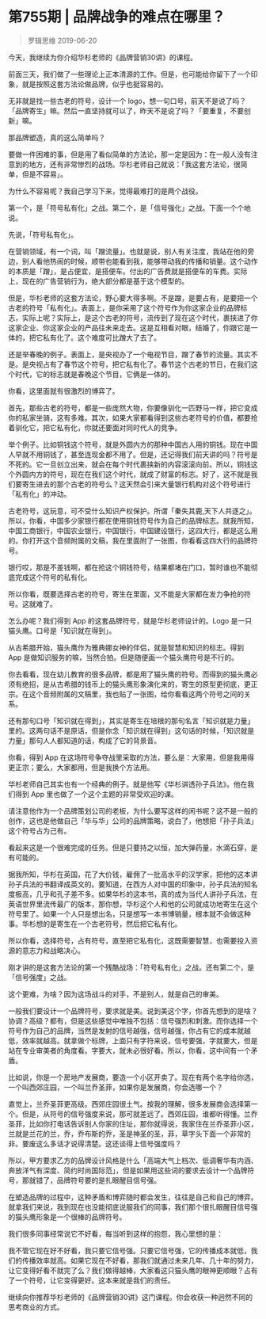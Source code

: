 # 第755期 | 品牌战争的难点在哪里？
> 罗辑思维
2019-06-20

今天，我继续为你介绍华杉老师的《品牌营销30讲》的课程。

前面三天，我们做了一些理论上正本清源的工作。但是，也可能给你留下了一个印象，就是按照这套方法论做品牌，似乎也挺容易的。

无非就是找一些古老的符号，设计一个 logo，想一句口号，前天不是说了吗？「品牌寄生」嘛。然后一直坚持就可以了，昨天不是说了吗？「要重复，不要创新」嘛。

那品牌塑造，真的这么简单吗？

要做一件困难的事，但是用了看似简单的方法论，那一定是因为：在一般人没有注意到的地方，还有非常惨烈的战场。华杉老师自己就说：「我这套方法论，很简单，但是不容易」。

为什么不容易呢？我自己学习下来，觉得最难打的是两个战役。

第一个，是「符号私有化」之战。第二个，是「信号强化」之战。下面一个个地说。

先说，「符号私有化」。

在营销领域，有一个词，叫「蹭流量」。也就是说，别人有关注度，我站在他的旁边，别人看他热闹的时候，顺带也能看到我，能够带动我的传播和销量。这个动作的本质是「蹭」，是占便宜，是搭便车。付出的广告费就是搭便车的车费。实际上，现在的广告营销行为，绝大部分都是基于这个模型的。

但是，华杉老师的这套方法论，野心要大得多啊。不是蹭，是要占有，是要把一个古老的符号「私有化」。表面上，是你采用了这个符号作为你这家企业的品牌标志，实际上呢？实际上，是这个古老的符号，流传到了现在这个时代，裹挟进了你这家企业、你这家企业的产品往未来走去。这是互相看对眼，结婚了，你跟它是一体的，把它私有化了。这个难度可比蹭大了去了。

还是举春晚的例子。表面上，是央视办了一个电视节目，蹭了春节的流量。其实不是。是央视占有了春节这个符号，把它私有化了。春节这个古老的节日，在我们这个时代，它的标志就是春晚这个节目，它俩是一体的。

你看，这里面就有很激烈的博弈了。

首先，那些古老的符号，都是一些庞然大物，你要像驯化一匹野马一样，把它变成你的私家坐骑，这有多难。其次，如果大家都看得到这些古老符号的价值，都要抢着驯化它，把它私有化，你就还要面对同时代人的竞争。

举个例子。比如铜钱这个符号，就是外圆内方的那种中国古人用的铜钱。现在中国人早就不用铜钱了，甚至连现金都不用了。但是，还记得我们前天讲的吗？符号是不死的。它一旦创立出来，就会在每个时代裹挟新的内容滚滚向前。所以，铜钱这个外圆内方的符号，现在在我们这个时代，就成了财富的标志。好了，这不就是我们要寄生进去的那个古老的符号么？这天然会引来大量银行机构对这个符号进行「私有化」的冲动。

古老符号，这玩意，可不受什么知识产权保护。所谓「秦失其鹿,天下人共逐之」。所以，你看，中国多少家银行都在使用铜钱符号作为自己的品牌标志。就我所知，中国工商银行，中国农业银行，中国银行，中国建设银行，这四大行，都是这么用的。你打开这个音频附属的文稿，我在里面附了一张图，你看看这四大行的品牌符号。

银行哎，那是不差钱啊，都在抢这个铜钱符号，结果都堵在门口，暂时谁也不能彻底完成这个符号的私有化。

所以你看，既要选择古老的符号，寄生在里面，又不能是大家都在发力争抢的符号。这就难了。

怎么办呢？我们得到 App 的这套品牌符号，就是华杉老师设计的。Logo 是一只猫头鹰。口号是「知识就在得到」。

从古希腊开始，猫头鹰作为雅典娜女神的伴侣，就是智慧和知识的标志。得到 App 是做知识服务的嘛，当然合拍。但是随便画一个猫头鹰符号是不行的。

你去看看，现在幼儿教育的很多品牌，都是用了猫头鹰的符号。而得到的猫头鹰必须有绝招，是从古希腊的钱币上的猫头鹰形象演化来的，寄生的原型更彻底，更正宗。在这个音频附属的文稿里，我也贴了一张图，给你看看这两个符号之间的关系。

还有那句口号「知识就在得到」，其实是寄生在培根的那句名言「知识就是力量」里的。这两句话不是原话，但是你念「知识就在得到」这句话的时候，「知识就是力量」那句人人都知道的话，构成了它的背景音。

你看，得到 App 在这场符号争夺战里采取的方法，要么是：大家用，但是我用得更正宗；要么，大家都用，但是我换个方法用。

华杉老师自己其实也有一个经典的例子。就是他写《华杉讲透孙子兵法》。他在我们得到 App 里也做了一个这个主题的非常受欢迎的课。

请注意他作为一个品牌策划公司的老板，为什么要写这样的闲书呢？这不是一般的创作，这也是他做自己「华与华」公司的品牌策略，说白了，他想把「孙子兵法」这个符号占为己有。

看起来这是一个很难完成的任务。但是只要持之以恒，加大弹药量，水滴石穿，是有可能的。

据我所知，华杉在英国，花了大价钱，雇佣了一批高水平的汉学家，把他的这本讲孙子兵法的书翻译成英文的。要知道，在西方人对中国的印象中，孙子兵法的知名度极高，几乎和孔子差不多。如果华杉的这本书，真的成为当代人讲孙子兵法，在英语世界里流传最广的版本，那你想，华杉这个人和他的公司就成功地寄生在这个符号里了。如果一个人只是想出名，只是想写一本书博销量，根本就不会做这种事。华杉想的是寄生在一个古老符号，然后把它私有化。

所以你看，选择符号，占有符号，直至把它私有化，这既需要智慧，也需要投入资源的意志力和战略决心。

刚才讲的是这套方法论的第一个残酷战场：「符号私有化」之战。还有第二个，是「信号强度」之战。

这个更难，为啥？因为这场战斗的对手，不是别人，就是自己的审美。

一般我们要设计一个品牌符号，要求就是美。说到美这个字，你首先想到的是啥？协调？高级？都有，但是这些感觉中唯独不包括：信号强烈和刺激。而你选择一个符号作为自己的品牌，当然是发射的信号越强，信号越强，你占有它的成本就越低，效率就越高。就拿做个标牌，上面只有字符来说，信号要强，字就要大，但是站在专业审美者的角度看。字要大，就未必很好看。所以，你看，这中间有一个矛盾。

比如说，你是一个房地产发展商，要造一个小区开卖了。现在有两个名字给你选，一个叫西郊庄园，一个叫兰乔圣菲，如果你是发展商，你会选哪一个？

直觉上，兰乔圣菲更高级。西郊庄园很土气。按我的理解，很多发展商会选择第一个。但是，从符号的信号强度来说，那可就差远了。西郊庄园，谁都听得懂。兰乔圣菲，比如你打电话告诉别人你家的住址，那你就得说，我家住在兰乔圣菲小区，兰就是兰花的兰，乔，乔布斯的乔，圣是神圣的圣，菲，草字头下面一个非常的非。要废这么多话才说得清楚。这还谈得上信号强度吗？

所以，甲方要求乙方的品牌设计风格是什么「高端大气上档次、低调奢华有内涵、奔放洋气有深度、简约时尚国际范」，但是如果用这些词的要求去设计一个品牌符号，那就错了，品牌符号要的是扎眼醒目信号强。

在塑造品牌的过程中，这种矛盾和博弈随时都会发生，往往是自己和自己的博弈。就拿我们来说，我到现在也没能彻底说服我们的同事，我们那个很扎眼醒目信号强的猫头鹰形象是一个很棒的品牌符号。

我们很多同事经常说它不好看，每当听到这样的抱怨，我心里想的是：

我不管它现在好不好看，我只要它信号强。只要它信号强，它的传播成本就低，我们的传播效率就高。如果它现在不好看，那我们就通过未来几年、几十年的努力，让它变得好看不就完了么？我们做得越棒，大家看这只猫头鹰的眼神更顺眼？占有了一个符号，让它变得更好。这本来就是我们的责任。

继续向你推荐华杉老师的《品牌营销30讲》这门课程。你会收获一种迥然不同的思考商业的方式。

